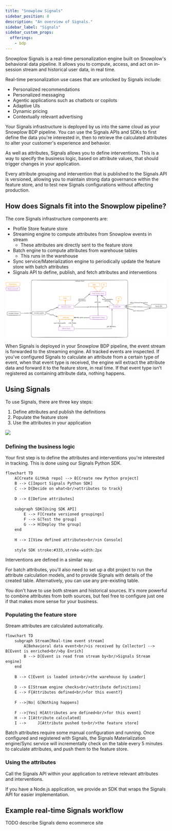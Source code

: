 ```yaml
---
title: "Snowplow Signals"
sidebar_position: 8
description: "An overview of Signals."
sidebar_label: "Signals"
sidebar_custom_props:
  offerings:
    - bdp
---
```


Snowplow Signals is a real-time personalization engine built on Snowplow's behavioral data pipeline. It allows you to compute, access, and act on in-session stream and historical user data, in real time.

Real-time personalization use cases that are unlocked by Signals include:
* Personalized recommendations
* Personalized messaging
* Agentic applications such as chatbots or copilots
* Adaptive UIs
* Dynamic pricing
* Contextually relevant advertising

Your Signals infrastructure is deployed by us into the same cloud as your Snowplow BDP pipeline. You can use the Signals APIs and SDKs to first define the data you're interested in, then to retrieve the calculated attributes to alter your customer's experience and behavior.

As well as attributes, Signals allows you to define interventions. This is a way to specify the business logic, based on attribute values, that should trigger changes in your application.

Every attribute grouping and intervention that is published to the Signals API is versioned, allowing you to maintain strong data governance within the feature store, and to test new Signals configurations without affecting production.

## How does Signals fit into the Snowplow pipeline?

The core Signals infrastructure components are:
* Profile Store feature store
* Streaming engine to compute attributes from Snowplow events in stream
  * These attributes are directly sent to the feature store
* Batch engine to compute attributes from warehouse tables
  * This runs in the warehouse
* Sync service/Materialization engine to periodically update the feature store with batch attributes
* Signals API to define, publish, and fetch attributes and interventions

![](./images/signals-pipeline.png)

When Signals is deployed in your Snowplow BDP pipeline, the event stream is forwarded to the streaming engine. All tracked events are inspected. If you've configured Signals to calculate an attribute from a certain type of event, when that event type is received, the engine will extract the attribute data and forward it to the feature store, in real time. If that event type isn't registered as containing attribute data, nothing happens.

## Using Signals

To use Signals, there are three key steps:
1. Define attributes and publish the definitions
2. Populate the feature store
3. Use the attributes in your application

![](./images/signals.png)

### Defining the business logic

Your first step is to define the attributes and interventions you're interested in tracking. This is done using our Signals Python SDK.

```mermaid
flowchart TD
    A[Create GitHub repo] --> B[Create new Python project]
    B --> C[Import Signals Python SDK]
    C --> D{Decide on what<br/>attributes to track}

    D --> E[Define attributes]

    subgraph SDK[Using SDK API]
        E --> F[Create versioned groupings]
        F --> G[Test the group]
        G --> H[Deploy the group]
    end

    H --> I[View defined attributes<br/>in Console]

    style SDK stroke:#333,stroke-width:2px
```

Interventions are defined in a similar way.

For batch attributes, you'll also need to set up a dbt project to run the attribute calculation models, and to provide Signals with details of the created table. Alternatively, you can use any pre-existing table.

You don't have to use both stream and historical sources. It's more powerful to combine attributes from both sources, but feel free to configure just one if that makes more sense for your business.

### Populating the feature store

Stream attributes are calculated automatically.

```mermaid
flowchart TD
    subgraph Stream[Real-time event stream]
        A[Behavioral data event<br/>is received by Collector] --> B[Event is enriched<br/>by Enrich]
        B --> D[Event is read from stream by<br/>Signals Stream engine]
    end

    B --> C[Event is loaded into<br/>the warehouse by Loader]

    D --> E[Stream engine checks<br/>attribute definitions]
    E --> F{Attributes defined<br/>for this event?}

    F -->|No| G[Nothing happens]

    F -->|Yes| H[Attributes are defined<br/>for this event]
    H --> I[Attribute calculated]
    I -->     J[Attribute pushed to<br/>the feature store]
```

Batch attributes require some manual configuration and running. Once configured and registered with Signals, the Signals Materialization engine/Sync service will incrementally check on the table every 5 minutes to calculate attributes, and push them to the feature store.

### Using the attributes

Call the Signals API within your application to retrieve relevant attributes and interventions.

If you have a Node.js application, we provide an SDK that wraps the Signals API for easier implementation.

## Example real-time Signals workflow

TODO describe Signals demo ecommerce site
